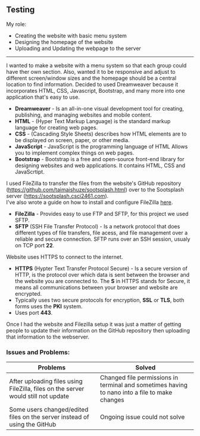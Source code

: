 ## Testing
My role:
* Creating the website with basic menu system
* Designing the homepage of the website
* Uploading and Updating the webpage to the server
***
I wanted to make a website with a menu system so that each group could have ther own section. Also, wanted it to be responsive and adjust to different screen/window sizes and the homepage should be a central location to find information. Decided to used Dreamweaver because it incorporates HTML, CSS, Javascript, Bootstrap, and many more into one application that's easy to use.
* **Dreamweaver** - Is an all-in-one visual development tool for creating, publishing, and managing websites and mobile content.
* **HTML** - (Hyper Text Markup Language) is the standard markup language for creating web pages.
* **CSS** - (Cascading Style Sheets) describes how HTML elements are to be displayed on screen, paper, or other media.
* **JavaScript** - JavaScript is the programming language of HTML Allows you to implement complex things on web pages.
* **Bootstrap** - Bootstrap is a free and open-source front-end library for designing websites and web applications. It contains HTML, CSS and JavaScrtipt.

I used FileZilla to transfer the files from the website's GitHub repository (https://github.com/taimaishuze/sootsplash.html) over to the Sootsplash server (https://sootsplash.csci2461.com). <br/>
I've also wrote a guide on how to install and configure FileZilla [here](https://github.com/dyang32/Webserver/blob/master/FileZilla-HowToInstall.md).
* **FileZilla** - Provides easy to use FTP and SFTP, for this project we used SFTP. 
* **SFTP** (SSH File Transfer Protocol) - Is a network protocol that does different types of file transfers, file acess, and file management over a reliable and secure connection. SFTP runs over an SSH session, usualy on TCP port **22**.

Website uses HTTPS to connect to the internet.
*  **HTTPS** (Hypter Text Transfer Protocol Secure) - Is a secure version of HTTP, is the protocol over which data is sent between the browser and the website you are connected to. The **S** in HTTPS stands for Secure, it means all communications between your browser and website are encrypted.
* Typically uses two secure protocols for encryption, **SSL** or **TLS**, both forms uses the **PKI** system.
* Uses port **443**.

Once I had the website and Filezilla setup it was just a matter of getting people to update their information on the GitHub repository then uploading that information to the webserver.

### Issues and Problems:
| Problems | Solved |
|--------------|------------|
| After uploading files using FileZilla, files on the server would still not update | Changed file permissions in terminal and sometimes having to nano into a file to make changes |
| Some users changed/edited files on the server instead of using the GitHub | Ongoing issue could not solve |

